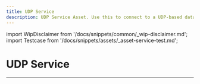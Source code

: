 ```yaml
---
title: UDP Service
description: UDP Service Asset. Use this to connect to a UDP-based data source.
---
```


import WipDisclaimer from '/docs/snippets/common/_wip-disclaimer.md';
import Testcase from '/docs/snippets/assets/_asset-service-test.md';

# UDP Service

<Testcase></Testcase>

---

<WipDisclaimer></WipDisclaimer>
